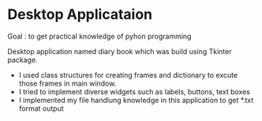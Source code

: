 # Desktop Applicataion

Goal : to get practical knowledge of pyhon programming

Desktop application named diary book which was build using Tkinter package.
 - I used class structures for creating frames and dictionary to excute those frames in main window. 
 - I tried to implement diverse widgets such as labels, buttons, text boxes
 - I implemented my file handlung knowledge in this application to get *.txt format output
